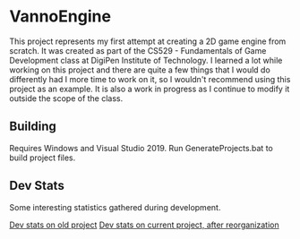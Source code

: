 # VannoEngine

This project represents my first attempt at creating a 2D game engine from scratch.  It was created as part of the CS529 - Fundamentals of Game Development class at DigiPen Institute of Technology.  I learned a lot while working on this project and there are quite a few things that I would do differently had I more time to work on it, so I wouldn't recommend using this project as an example.  It is also a work in progress as I continue to modify it outside the scope of the class.

## Building
Requires Windows and Visual Studio 2019. Run GenerateProjects.bat to build project files.

## Dev Stats
Some interesting statistics gathered during development.

[Dev stats on old project](https://wakatime.com/projects/digipen-cs529-game%20engine?start=2020-10-04&end=2020-10-29)
[Dev stats on current project, after reorganization](https://wakatime.com/projects/vannoengine?start=2020-10-27&end=2020-12-13)